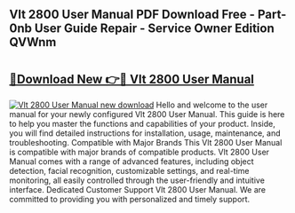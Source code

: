 ## Vlt 2800 User Manual PDF Download Free - Part-0nb User Guide Repair - Service Owner Edition QVWnm

# <h2><a href="http://cf28051.oget.top/?id=Vlt+2800+User+Manual">🔗Download New 👉🔴 Vlt 2800 User Manual</a></h2>

[![Vlt 2800 User Manual new download](https://i.imgur.com/5g1atiW.png)](http://cf28051.oget.top/?id=Vlt+2800+User+Manual)
Hello and welcome to the user manual for your newly configured Vlt 2800 User Manual. This guide is here to help you master the functions and capabilities of your product. Inside, you will find detailed instructions for installation, usage, maintenance, and troubleshooting. Compatible with Major Brands This Vlt 2800 User Manual is compatible with major brands of compatible products. Vlt 2800 User Manual comes with a range of advanced features, including object detection, facial recognition, customizable settings, and real-time monitoring, all easily controlled through the user-friendly and intuitive interface. Dedicated Customer Support Vlt 2800 User Manual. We are committed to providing you with personalized and timely support.
